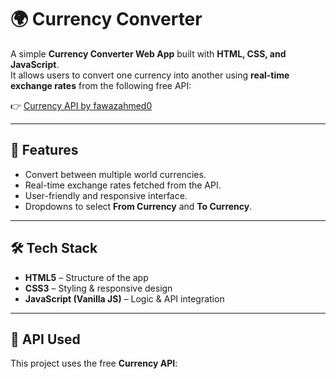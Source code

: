 # 🌍 Currency Converter  

A simple **Currency Converter Web App** built with **HTML, CSS, and JavaScript**.  
It allows users to convert one currency into another using **real-time exchange rates** from the following free API:  

👉 [Currency API by fawazahmed0](https://cdn.jsdelivr.net/npm/@fawazahmed0/currency-api@latest/v1/currencies)

---

## 🚀 Features
- Convert between multiple world currencies.  
- Real-time exchange rates fetched from the API.  
- User-friendly and responsive interface.  
- Dropdowns to select **From Currency** and **To Currency**.  

---

## 🛠️ Tech Stack
- **HTML5** – Structure of the app  
- **CSS3** – Styling & responsive design  
- **JavaScript (Vanilla JS)** – Logic & API integration  

---

## 🔗 API Used
This project uses the free **Currency API**:  
